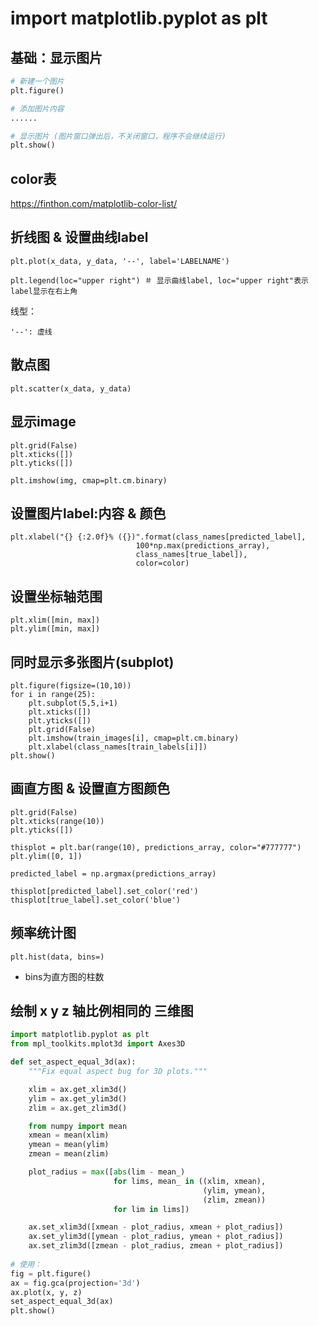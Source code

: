 # import matplotlib.pyplot as plt

## 基础：显示图片
```python
# 新建一个图片
plt.figure()

# 添加图片内容
......

# 显示图片 (图片窗口弹出后，不关闭窗口，程序不会继续运行)
plt.show()
```

## color表

https://finthon.com/matplotlib-color-list/

## 折线图 & 设置曲线label

```
plt.plot(x_data, y_data, '--', label='LABELNAME')

plt.legend(loc="upper right") ＃ 显示曲线label, loc="upper right"表示label显示在右上角
```
线型：
```
'--': 虚线
```

## 散点图
```
plt.scatter(x_data, y_data)
```

## 显示image
```
plt.grid(False)
plt.xticks([])
plt.yticks([])

plt.imshow(img, cmap=plt.cm.binary)
```



## 设置图片label:内容 & 颜色
```
plt.xlabel("{} {:2.0f}% ({})".format(class_names[predicted_label],
                            100*np.max(predictions_array),
                            class_names[true_label]),
                            color=color)
```
## 设置坐标轴范围
```
plt.xlim([min, max])
plt.ylim([min, max])
```


## 同时显示多张图片(subplot)
```
plt.figure(figsize=(10,10))
for i in range(25):
    plt.subplot(5,5,i+1)
    plt.xticks([])
    plt.yticks([])
    plt.grid(False)
    plt.imshow(train_images[i], cmap=plt.cm.binary)
    plt.xlabel(class_names[train_labels[i]])
plt.show()
```

## 画直方图 & 设置直方图颜色
```
plt.grid(False)
plt.xticks(range(10))
plt.yticks([])

thisplot = plt.bar(range(10), predictions_array, color="#777777")
plt.ylim([0, 1])

predicted_label = np.argmax(predictions_array)

thisplot[predicted_label].set_color('red')
thisplot[true_label].set_color('blue')
```

## 频率统计图
```
plt.hist(data, bins=)
```
* bins为直方图的柱数

## 绘制 x y z 轴比例相同的 三维图

```python
import matplotlib.pyplot as plt
from mpl_toolkits.mplot3d import Axes3D

def set_aspect_equal_3d(ax):
    """Fix equal aspect bug for 3D plots."""

    xlim = ax.get_xlim3d()
    ylim = ax.get_ylim3d()
    zlim = ax.get_zlim3d()

    from numpy import mean
    xmean = mean(xlim)
    ymean = mean(ylim)
    zmean = mean(zlim)

    plot_radius = max([abs(lim - mean_)
                       for lims, mean_ in ((xlim, xmean),
                                           (ylim, ymean),
                                           (zlim, zmean))
                       for lim in lims])

    ax.set_xlim3d([xmean - plot_radius, xmean + plot_radius])
    ax.set_ylim3d([ymean - plot_radius, ymean + plot_radius])
    ax.set_zlim3d([zmean - plot_radius, zmean + plot_radius])
    
# 使用：
fig = plt.figure()
ax = fig.gca(projection='3d')
ax.plot(x, y, z)
set_aspect_equal_3d(ax)
plt.show()
```

